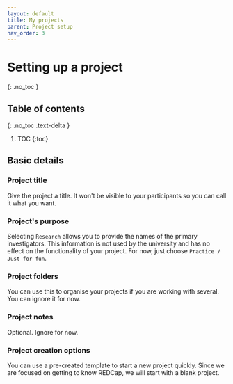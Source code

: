 ```yaml
---
layout: default
title: My projects
parent: Project setup
nav_order: 3
---
```


# Setting up a project
{: .no_toc }

## Table of contents
{: .no_toc .text-delta }

1. TOC
{:toc}

## Basic details

### Project title

Give the project a title. It won't be visible to your participants so you can call it what you want. 

### Project's purpose

Selecting `Research` allows you to provide the names of the primary investigators. This information is not used by the university and has no effect on the functionality of your project. For now, just choose `Practice / Just for fun`.

### Project folders

You can use this to organise your projects if you are working with several. You can ignore it for now.

### Project notes

Optional. Ignore for now.

### Project creation options

You can use a pre-created template to start a new project quickly. Since we are focused on getting to know REDCap, we will start with a blank project.